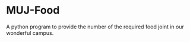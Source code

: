# MUJ-Food
A python program to provide the number of the required food joint in our wonderful campus.
